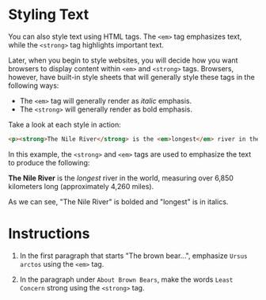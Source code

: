 Styling Text
============

You can also style text using HTML tags. The `<em>` tag emphasizes text, while the `<strong>` tag highlights important text.

Later, when you begin to style websites, you will decide how you want browsers to display content within `<em>` and `<strong>` tags. Browsers, however, have built-in style sheets that will generally style these tags in the following ways:

-   The `<em>` tag will generally render as *italic* emphasis.
-   The `<strong>` will generally render as bold emphasis.

Take a look at each style in action:
````html
<p><strong>The Nile River</strong> is the <em>longest</em> river in the world, measuring over 6,850 kilometers long (approximately 4,260 miles).</p>
````

In this example, the `<strong>` and `<em>` tags are used to emphasize the text to produce the following:

<p><strong>The Nile River</strong> is the <em>longest</em> river in the world, measuring over 6,850 kilometers long (approximately 4,260 miles).</p>

As we can see, "The Nile River" is bolded and "longest" is in italics.

# Instructions

1. In the first paragraph that starts "The brown bear...", emphasize `Ursus arctos` using the `<em>` tag.

2. In the paragraph under `About Brown Bears`, make the words `Least Concern` strong using the `<strong>` tag.